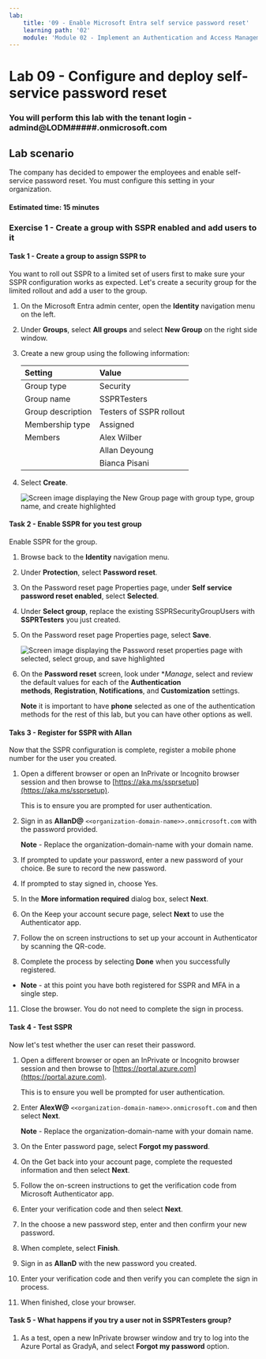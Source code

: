 ```yaml
---
lab:
    title: '09 - Enable Microsoft Entra self service password reset'
    learning path: '02'
    module: 'Module 02 - Implement an Authentication and Access Management Solution'
---
```


# Lab 09 - Configure and deploy self-service password reset

### You will perform this lab with the tenant login - admind@LODM#####.onmicrosoft.com

## Lab scenario

The company has decided to empower the employees and enable self-service password reset. You must configure this setting in your organization.

#### Estimated time: 15 minutes

### Exercise 1 - Create a group with SSPR enabled and add users to it

#### Task 1 - Create a group to assign SSPR to

You want to roll out SSPR to a limited set of users first to make sure your SSPR configuration works as expected. Let's create a security group for the limited rollout and add a user to the group.

1. On the Microsoft Entra admin center, open the **Identity** navigation menu on the left.
1. Under **Groups**, select **All groups** and select **New Group** on the right side window.

2. Create a new group using the following information:

    | **Setting**| **Value**|
    | :--- | :--- |
    | Group type| Security|
    | Group name| SSPRTesters|
    | Group description| Testers of SSPR rollout|
    | Membership type| Assigned|
    | Members| Alex Wilber |
    | |  Allan Deyoung |
    | | Bianca Pisani |
  
    
3. Select **Create**.

    ![Screen image displaying the New Group page with group type, group name, and create highlighted](./media/lp2-mod2-create-sspr-security-group.png)

#### Task 2 - Enable SSPR for you test group

Enable SSPR for the group.

1. Browse back to the **Identity** navigation menu.

2. Under **Protection**, select **Password reset**.

3. On the Password reset page Properties page, under **Self service password reset enabled**, select **Selected**.

4. Under **Select group**, replace the existing SSPRSecurityGroupUsers with **SSPRTesters** you just created.

5. On the Password reset page Properties page, select **Save**.

    ![Screen image displaying the Password reset properties page with selected, select group, and save highlighted](./media/lp2-mod2-enable-password-reset-for-selected-group.png)

6. On the **Password reset** screen, look under **Manage*, select and review the default values for each of the **Authentication methods**, **Registration**, **Notifications**, and **Customization** settings.

    **Note** it is important to have **phone** selected as one of the authentication methods for the rest of this lab, but you can have other options as well.

#### Taks 3 - Register for SSPR with Allan

Now that the SSPR configuration is complete, register a mobile phone number for the user you created.

1. Open a different browser or open an InPrivate or Incognito browser session and then browse to [https://aka.ms/ssprsetup](https://aka.ms/ssprsetup).

    This is to ensure you are prompted for user authentication.

2. Sign in as **AllanD@** `<<organization-domain-name>>.onmicrosoft.com` with the password provided.

    **Note** - Replace the organization-domain-name with your domain name.

3. If prompted to update your password, enter a new password of your choice. Be sure to record the new password.

4. If prompted to stay signed in, choose Yes.

5. In the **More information required** dialog box, select **Next**.

6. On the Keep your account secure page, select **Next** to use the Authenticator app.

7. Follow the on screen instructions to set up your account in Authenticator by scanning the QR-code.

8. Complete the process by selecting **Done** when you successfully registered.

  - **Note** - at this point you have both registered for SSPR and MFA in a single step.

11. Close the browser. You do not need to complete the sign in process.

#### Task 4 - Test SSPR

Now let's test whether the user can reset their password.

1. Open a different browser or open an InPrivate or Incognito browser session and then browse to [https://portal.azure.com](https://portal.azure.com).

    This is to ensure you well be prompted for user authentication.

2. Enter **AlexW@** `<<organization-domain-name>>.onmicrosoft.com` and then select **Next**.

    **Note** - Replace the organization-domain-name with your domain name.

3. On the Enter password page, select **Forgot my password**.

4. On the Get back into your account page, complete the requested information and then select **Next**.

5. Follow the on-screen instructions to get the verification code from Microsoft Authenticator app.

6. Enter your verification code and then select **Next**.

7. In the choose a new password step, enter and then confirm your new password.

8. When complete, select **Finish**.

9. Sign in as **AllanD** with the new password you created.

10. Enter your verification code and then verify you can complete the sign in process.

11. When finished, close your browser.

#### Task 5 - What happens if you try a user not in SSPRTesters group?

1. As a test, open a new InPrivate browser window and try to log into the Azure Portal as GradyA, and select **Forgot my password** option.
